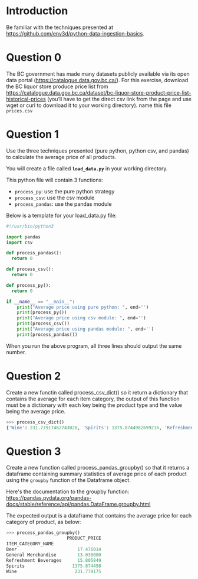 # Introduction

Be familiar with the techniques presented at 
https://github.com/env3d/python-data-ingestion-basics.

# Question 0

The BC government has made many datasets publicly available via its open data 
portal (https://catalogue.data.gov.bc.ca/).  For this exercise, 
download the BC liquor store produce price list from 
https://catalogue.data.gov.bc.ca/dataset/bc-liquor-store-product-price-list-historical-prices 
(you’ll have to get the direct csv link from the page and use wget or curl to download it to your working directory).
name this file `prices.csv`

# Question 1

Use the three techniques presented (pure python, python csv, and pandas) to calculate the average 
price of all products.  

You will create a file called **`load_data.py`** in your working directory.  

This python file will contain 3 functions: 

  - `process_py`: use the pure python strategy
  - `process_csv`: use the csv module
  - `process_pandas`: use the pandas module

Below is a template for your load_data.py file:

```python
#!/usr/bin/python3

import pandas
import csv

def process_pandas():
  return 0

def process_csv():
  return 0

def process_py():
  return 0

if __name__ == "__main__":
    print("Average price using pure python: ", end='')    
    print(process_py())
    print("Average price using csv module: ", end='')    
    print(process_csv())
    print("Average price using pandas module: ", end='')    
    print(process_pandas())
```

When you run the above program, all three lines should output the same number.

# Question 2 

Create a new functin called process_csv_dict() so it return a dictionary that contains the average for 
each item category, the output of this function must be a dictionary with each key being
the product type and the value being the average price.

```python
>>> process_csv_dict()
{'Wine': 231.77917462743028, 'Spirits': 1375.8744982699216, 'Refreshment Beverages': 15.805849056603703, 'Beer': 17.476013667425885, 'General Merchandise': 13.038000000000002}
```


# Question 3

Create a new function called process_pandas_groupby() so that it returns a dataframe
containing summary statistics of average price of each product using the `groupby` 
function of the Dataframe object.

Here's the documentation to the groupby function:
https://pandas.pydata.org/pandas-docs/stable/reference/api/pandas.DataFrame.groupby.html 

The expected output is a dataframe that contains the average price for each 
category of product, as below:

```python
>>> process_pandas_groupby()
                       PRODUCT_PRICE
ITEM_CATEGORY_NAME                  
Beer                       17.476014
General Merchandise        13.038000
Refreshment Beverages      15.805849
Spirits                  1375.874498
Wine                      231.779175
```

